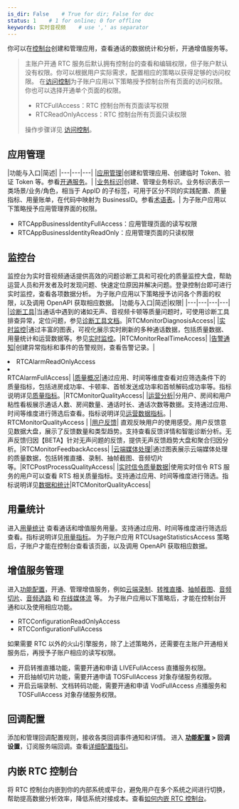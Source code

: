 ```yaml
---
is_dir: False    # True for dir; False for doc
status: 1    # 1 for online; 0 for offline
keywords: 实时音视频    # use ',' as separator
---
```


你可以在[控制台](https://console.volcengine.com/rtc/workplaceRTC)创建和管理应用，查看通话的数据统计和分析，开通增值服务等。
> 主账户开通 RTC 服务后默认拥有控制台的查看和编辑权限，但子账户默认没有权限。你可以根据用户实际需求，配置相应的策略以获得足够的访问权限。
> 在[访问控制](https://console.volcengine.com/iam/policymanage)为子账户应用以下策略授予控制台所有页面的访问权限。你也可以选择开通单个页面的权限。
> - RTCFullAccess：RTC 控制台所有页面读写权限
> - RTCReadOnlyAccess：RTC 控制台所有页面只读权限
> 
> 操作步骤详见 [访问控制](https://www.volcengine.com/docs/6257/64959)。

## 应用管理

|功能与入口|简述|
|---|---|---|
|[应用管理](https://console.volcengine.com/rtc/listRTC)|创建和管理应用、创建临时 Token、验证 Token 等。参看[开通服务](69865)。|
|[业务标识](https://console.volcengine.com/rtc/bidRTC)|创建、管理业务标识。业务标识表示一类场景/业务/角色，相当于 AppID 的子标签，可用于区分不同的实践配置、质量指标、用量账单，在代码中映射为 BusinessID。参看[术语表](70120.md#businessid)。|
为子账户应用以下策略授予应用管理界面的权限。
- RTCAppBusinessIdentityFullAccess：应用管理页面的读写权限
- RTCAppBusinessIdentityReadOnly：应用管理页面的只读权限
## 监控台
监控台为实时音视频通话提供高效的问题诊断工具和可视化的质量监控大盘，帮助运营人员和开发者及时发现问题、快速定位原因并解决问题。登录控制台即可进行实时监控，查看各项数据分析。
为子账户应用以下策略授予访问各个界面的权限，以及调用 OpenAPI 获取相应数据。
|功能与入口|简述|权限|
|---|---|---|---|
|[诊断工具](https://console.volcengine.com/rtc/callQualityRTC/diagnosis)|当通话中遇到的诸如无声、音视频卡顿等质量问题时，可使用诊断工具排查异常，定位问题，参见[诊断工具文档](125643)。|RTCMonitorDiagnosisAccess|
|[实时监控](https://console.volcengine.com/rtc/callQualityRTC/monitor)|通过丰富的图表，可视化展示实时刷新的多种通话数据，包括质量数据、用量统计和运营数据等。参见[实时监控](160649)。|RTCMonitorRealTimeAccess|
|[告警通知](https://console.volcengine.com/rtc/callQualityRTC/alarm)|创建异常指标和事件的告警规则，查看告警记录。|<li>RTCAlarmReadOnlyAccess<li></li> RTCAlarmFullAccess</li>|
|[质量概况](https://console.volcengine.com/rtc/callQualityRTC/qos)|通过应用、时间等维度查看对应筛选条件下的质量指标，包括进房成功率、卡顿率、首帧发送成功率和首帧解码成功率等。指标说明详见[质量指标](70063.md#%E8%B4%A8%E9%87%8F%E6%8C%87%E6%A0%87)。|RTCMonitorQualityAccess|
|[运营分析](https://console.volcengine.com/rtc/callQualityRTC/operation)|分用户、房间和用户粘性看板展示通话人数、房间数量、通话时长、通话次数等数据。支持通过应用、时间等维度进行筛选后查看。指标说明详见[运营数据指标](70063.md#%E8%BF%90%E8%90%A5%E6%95%B0%E6%8D%AE)。| RTCMonitorQualityAccess |
|[用户反馈](https://console.volcengine.com/rtc/callQualityRTC/feedback)| 直观反映用户的使用感受。用户反馈意见数据大盘，展示了反馈数量和类型趋势。支持查看反馈详情和智能诊断分析。无声反馈归因【BETA】针对无声问题的反馈，提供无声反馈趋势大盘和聚合归因分析。|RTCMonitorFeedbackAccess|
|[云端媒体处理](https://console.volcengine.com/rtc/callQualityRTC/postprocessing)|通过图表展示云端媒体处理的质量数据，包括转推直播、录制、抽帧截图、音频切片等。|RTCPostProcessQualityAccess|
|[实时信令质量数据](https://console.volcengine.com/rtc/callQualityRTC/rts)|使用实时信令 RTS 服务的用户可以查看 RTS 相关质量指标。支持通过应用、时间等维度进行筛选。指标说明详见[数据和统计](https://www.volcengine.com/docs/6348/149878)|RTCMonitorQualityAccess|
## 用量统计

进入[用量统计](https://console.volcengine.com/rtc/statisticsRTC) 查看通话和增值服务用量。支持通过应用、时间等维度进行筛选后查看。指标说明详见[用量指标](70063.md#%E7%94%A8%E9%87%8F%E7%BB%9F%E8%AE%A1)。
为子账户应用 RTCUsageStatisticsAccess 策略后，子账户才能在控制台查看该页面，以及调用 OpenAPI 获取相应数据。
## 增值服务管理

进入[功能配置](https://console.volcengine.com/rtc/cloudRTC)，开通、管理增值服务，例如[云端录制](115526)、[转推直播](69850)、[抽帧截图](70475)、[音频切片](155129)、[音频选路](113547) 和 [在线媒体流](105188) 等。
为子账户应用以下策略后，才能在控制台开通和以及使用相应功能。
- RTCConfigurationReadOnlyAccess
- RTCConfigurationFullAccess

如果需要 RTC 以外的火山引擎服务，除了上述策略外，还需要在主账户开通相关服务后，再授予子账户相应的读写权限。
- 开启转推直播功能，需要开通和申请 LIVEFullAccess 直播服务权限。
- 开启抽帧切片功能，需要开通申请 TOSFullAccess 对象存储服务权限。
- 开启云端录制、文档转码功能，需要开通和申请  VodFullAccess 点播服务和 TOSFullAccess 对象存储服务权限。
## 回调配置
添加和管理回调配置规则，接收各类回调事件通知和详情。
进入 **[功能配置](https://console.volcengine.com/rtc/cloudRTC) > 回调设置**，订阅服务端回调。查看[详细配置指引](75110.md#%E5%BC%80%E9%80%9A%E6%9C%8D%E5%8A%A1)。

## 内嵌 RTC 控制台
将 RTC 控制台内嵌到你的内部系统或平台，避免用户在多个系统之间进行切换，帮助提高数据分析效率，降低系统对接成本。查看[如何内嵌 RTC 控制台](173931)。
